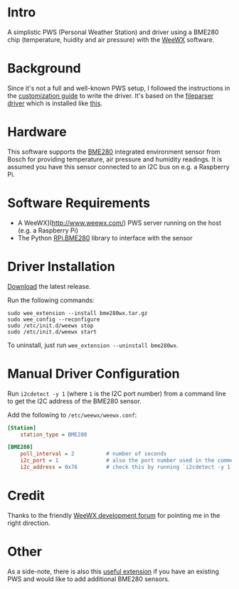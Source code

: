 # Intro
A simplistic PWS (Personal Weather Station) and driver using a BME280 chip (temperature, huidity and air pressure) with the [WeeWX](http://www.weewx.com/) software.

# Background

Since it's not a full and well-known PWS setup, I followed the instructions in the [customization guide](http://www.weewx.com/docs/customizing.htm#porting) to write the driver. It's based on the [fileparser driver](https://github.com/weewx/weewx/blob/master/examples/fileparse/bin/user/fileparse.py) which is installed like [this](https://github.com/weewx/weewx/tree/master/examples/fileparse).

# Hardware

This software supports the [BME280](https://www.bosch-sensortec.com/bst/products/all_products/bme280) integrated environment sensor from Bosch for providing temperature, air pressure and humidity readings. It is assumed you have this sensor connected to an I2C bus on e.g. a Raspberry Pi. 

# Software Requirements

- A WeeWX](http://www.weewx.com/) PWS server running on the host (e.g. a Raspberry Pi)
- The Python [RPi.BME280](https://pypi.org/project/RPi.bme280/) library to interface with the sensor

# Driver Installation

[Download](https://github.com/parautenbach/WeeWX-BME280/releases) the latest release. 

Run the following commands:
```shell
sudo wee_extension --install bme280wx.tar.gz
sudo wee_config --reconfigure
sudo /etc/init.d/weewx stop
sudo /etc/init.d/weewx start
```

To uninstall, just run `wee_extension --uninstall bme280wx`.

# Manual Driver Configuration

Run `i2cdetect -y 1` (where `1` is the I2C port number) from a command line to get the I2C address of the BME280 sensor.

Add the following to `/etc/weewx/weewx.conf`:

```ini
[Station]
    station_type = BME280

[BME280]
    poll_interval = 2          # number of seconds
    i2c_port = 1               # also the port number used in the comment below
    i2c_address = 0x76         # check this by running `i2cdetect -y 1` from a command-line (hex value)
```

# Credit

Thanks to the friendly [WeeWX development forum](https://groups.google.com/forum/#!searchin/weewx-development/driver%7Csort:date/weewx-development/UR_BodXOg-g/GrzwGG1GDQAJ) for pointing me in the right direction.

# Other

As a side-note, there is also this [useful extension](https://gitlab.com/wjcarpenter/bme280wx) if you have an existing PWS and would like to add additional BME280 sensors. 
